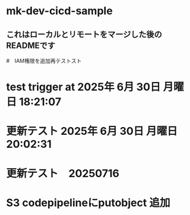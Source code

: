 # mk-dev-cicd-sample

## これはローカルとリモートをマージした後のREADMEです

#　IAM権限を追加再テストスト

# test trigger at 2025年 6月 30日 月曜日 18:21:07    

# 更新テスト 2025年 6月 30日 月曜日 20:02:31    

# 更新テスト　20250716

# S3 codepipelineにputobject 追加